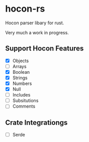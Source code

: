 # hocon-rs

Hocon parser libary for rust.

Very much a work in progress.

## Support Hocon Features
- [x] Objects
- [ ] Arrays
- [x] Boolean
- [x] Strings
- [x] Numbers
- [x] Null
- [ ] Includes
- [ ] Subsitutions
- [ ] Comments

## Crate Integrationgs
- [ ] Serde
